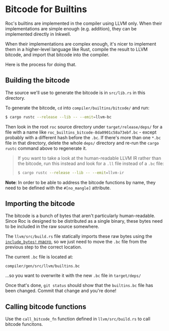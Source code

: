 # Bitcode for Builtins

Roc's builtins are implemented in the compiler using LLVM only.
When their implementations are simple enough (e.g. addition), they
can be implemented directly in Inkwell.

When their implementations are complex enough, it's nicer to
implement them in a higher-level language like Rust, compile the
result to LLVM bitcode, and import that bitcode into the compiler.

Here is the process for doing that.

## Building the bitcode

The source we'll use to generate the bitcode is in `src/lib.rs` in this directory.

To generate the bitcode, `cd` into `compiler/builtins/bitcode/` and run:

```bash
$ cargo rustc --release --lib -- --emit=llvm-bc
```

Then look in the root `roc` source directory under `target/release/deps/` for a file
with a name like `roc_builtins_bitcode-8da0901c58a73ebf.bc` - except
probably with a different hash before the `.bc`. If there's more than one
`*.bc` file in that directory, delete the whole `deps/` directory and re-run
the `cargo rustc` command above to regenerate it.

> If you want to take a look at the human-readable LLVM IR rather than the
> bitcode, run this instead and look for a `.ll` file instead of a `.bc` file:
>
> ```bash
> $ cargo rustc --release --lib -- --emit=llvm-ir
> ```

**Note**: In order to be able to address the bitcode functions by name, they need to be defined with the `#[no_mangle]` attribute.

## Importing the bitcode

The bitcode is a bunch of bytes that aren't particularly human-readable.
Since Roc is designed to be distributed as a single binary, these bytes
need to be included in the raw source somewhere.

The `llvm/src/build.rs` file statically imports these raw bytes
using the [`include_bytes!` macro](https://doc.rust-lang.org/std/macro.include_bytes.html),
so we just need to move the `.bc` file from the previous step to the correct
location.

The current `.bc` file is located at:

```
compiler/gen/src/llvm/builtins.bc
```

...so you want to overwrite it with the new `.bc` file in `target/deps/`

Once that's done, `git status` should show that the `builtins.bc` file
has been changed. Commit that change and you're done!

## Calling bitcode functions

Use the `call_bitcode_fn` function defined in `llvm/src/build.rs` to call bitcode funcitons.

